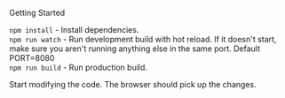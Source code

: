 Getting Started

```npm install``` - Install dependencies.<br/>
```npm run watch``` - Run development build with hot reload. If it doesn't start, make sure you aren't running anything else in the same port. Default PORT=8080<br/>
```npm run build``` -  Run production build.<br/>

Start modifying the code. The browser should pick up the changes.
